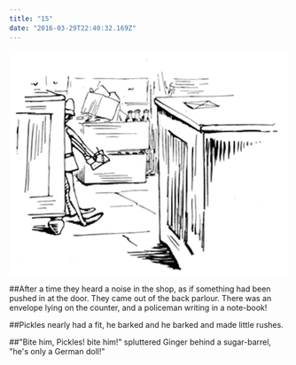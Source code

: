 ```yaml
---
title: "15"
date: "2016-03-29T22:40:32.169Z"
---
```


![Kittens playing](./grayp34.png)

##After a time they heard a noise in the shop, as if something had been pushed in at the door. They came out of the back parlour. There was an envelope lying on the counter, and a policeman writing in a note-book!

##Pickles nearly had a fit, he barked and he barked and made little rushes.

##"Bite him, Pickles! bite him!" spluttered Ginger behind a sugar-barrel, "he's only a German doll!"